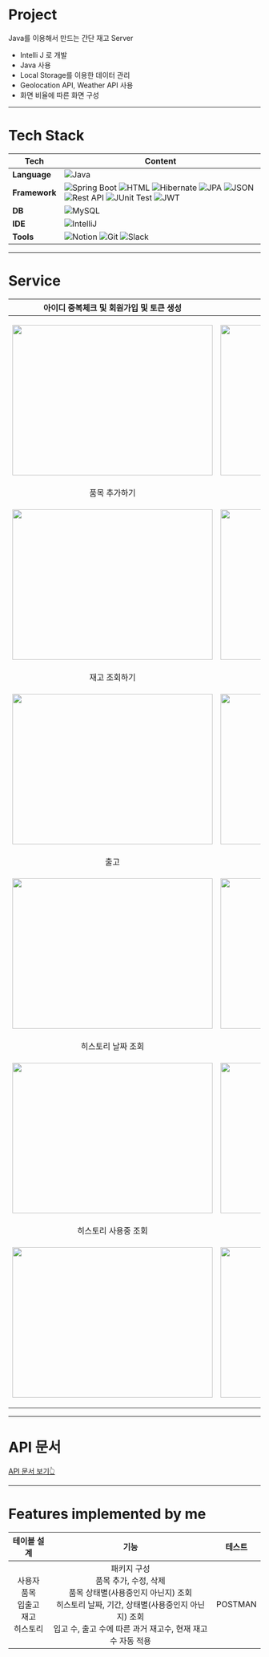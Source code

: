 # Project

Java를 이용해서 만드는 간단 재고  Server

- Intelli J 로 개발
- Java 사용
- Local Storage를 이용한 데이터 관리
- Geolocation API, Weather API 사용
- 화면 비율에 따른 화면 구성
  
---

# Tech Stack
| Tech        | Content                                                                                                                                                                                                                  |
|-------------|------------------------|
| **Language**| ![Java](https://img.shields.io/badge/Java-%23ED8B00.svg?style=flat&logo=openjdk&logoColor=white)  |
| **Framework**| ![Spring Boot](https://img.shields.io/badge/-Spring%20Boot-brightgreen?logo=spring&logoColor=white) ![HTML](https://img.shields.io/badge/-HTML5-E34F26.svg?style=flat&logo=html5&logoColor=white) ![Hibernate](https://img.shields.io/badge/Hibernate-59666C?style=flat&logo=hibernate&logoColor=white) ![JPA](https://img.shields.io/badge/JPA-7F5C5C.svg?style=flat&logo=spring&logoColor=white) ![JSON](https://img.shields.io/badge/json-0078D4.svg?style=flat&logo=json&logoColor=white) ![Rest API](https://img.shields.io/badge/RestAPI-0A0A0A.svg?style=flat&logo=restapi&logoColor=white) ![JUnit Test](https://img.shields.io/badge/JUnit%20Test-25A162.svg?style=flat&logo=junit&logoColor=white) ![JWT](https://img.shields.io/badge/JWT-000000.svg?style=flat&logo=jsonwebtokens&logoColor=white)|
| **DB**      |  ![MySQL](https://img.shields.io/badge/MySQL-4479A1?&logo=mysql&logoColor=white)          |
| **IDE**       | ![IntelliJ](https://img.shields.io/badge/-IntelliJ-FF2D54?logo=intellij-idea&logoColor=white) | 
| **Tools**    | ![Notion](https://img.shields.io/badge/-Notion-000000.svg?style=flat&logo=notion&logoColor=white) ![Git](https://img.shields.io/badge/-Git-F05032.svg?style=flat&logo=git&logoColor=white) ![Slack](https://img.shields.io/badge/-Slack-4A154B.svg?style=flat&logo=slack&logoColor=white)  |


---

# Service

| 아이디 중복체크 및 회원가입 및 토큰 생성 | 로그인 및 토큰 생성 |
|:-----------------:|:-------------------:|
| <p align="center"><img src="https://github.com/user-attachments/assets/65808c81-60fb-4ff2-a55f-2e22658c41c8" width="400" height="300"/></p> | <p align="center"><img src="https://github.com/user-attachments/assets/df0d4111-6773-4d33-8d08-baaeca10b42e" width="400" height="300"/></p> |
| 품목 추가하기 | 품목 수정하기 |
| <p align="center"><img src="https://github.com/user-attachments/assets/e9a7aaab-8407-430a-81d3-39e70e218502" width="400" height="300"/></p> | <p align="center"><img src="https://github.com/user-attachments/assets/a2b3aba4-3e3a-4445-ad36-305c9595a3b6" width="400" height="300"/></p> |
| 재고 조회하기 | 입고 |
| <p align="center"><img src="https://github.com/user-attachments/assets/bf2297a4-383a-484d-b293-fc9373d439b3" width="400" height="300"/></p> | <p align="center"><img src="https://github.com/user-attachments/assets/142c5ca9-83b5-4189-b0e5-b0b1c0dff5b7" width="400" height="300"/></p> |
| 출고 | 히스토리 전체 조회 |
| <p align="center"><img src="https://github.com/user-attachments/assets/a92fcac0-b78f-494b-85d8-989f35a90150" width="400" height="300"/></p> | <p align="center"><img src="https://github.com/user-attachments/assets/c2060063-d0e8-4f8a-b45c-539f2a5ca381" width="400" height="300"/></p> |
| 히스토리 날짜 조회 | 히스토리 날짜 범위 조회 |
| <p align="center"><img src="https://github.com/user-attachments/assets/bdbd09f9-cbd0-41a6-89c4-a3af3286326e" width="400" height="300"/></p> | <p align="center"><img src="https://github.com/user-attachments/assets/e45dc4c7-3553-4c2d-97e8-2de9b524c398" width="400" height="300"/></p> |
| 히스토리 사용중 조회 | 히스토리 사용중단 조회 |
| <p align="center"><img src="https://github.com/user-attachments/assets/4da927f5-fe64-4862-a9b2-fea75aa090b5" width="400" height="300"/></p> | <p align="center"><img src="https://github.com/user-attachments/assets/f4559eba-8175-43f0-8587-08d4e5223b0e" width="400" height="300"/></p> |

---

# API 문서

[ API 문서 보기👆 ](https://sunset-knuckle-4bc.notion.site/API-11b1c3a25c8b80ffb1caea9654599e1b?pvs=4)

---

#  Features implemented by me
| 테이블 설계 | 기능 | 테스트 |
|:--:|:---------------:|:---------------:|
|사용자<br/>품목<br/>입출고<br/>재고<br/>히스토리|패키지 구성<br/>품목 추가, 수정, 삭제<br/>품목 상태별(사용중인지 아닌지) 조회<br/>히스토리 날짜, 기간, 상태별(사용중인지 아닌지)  조회<br/>입고 수, 출고 수에 따른 과거 재고수, 현재 재고수 자동 적용|POSTMAN|
